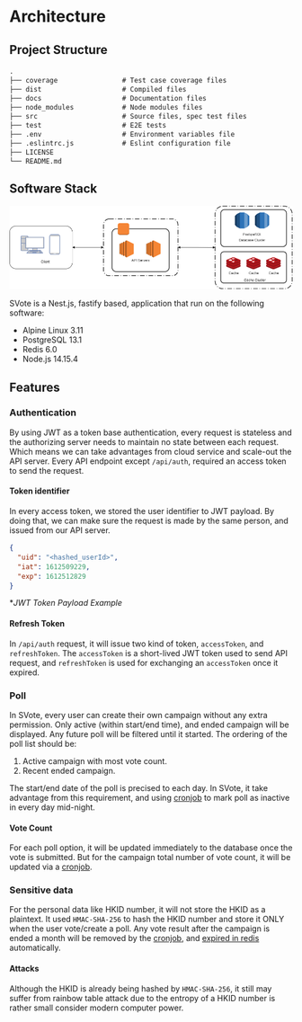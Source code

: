 # Architecture

## Project Structure

    .
    ├── coverage                # Test case coverage files
    ├── dist                    # Compiled files
    ├── docs                    # Documentation files
    ├── node_modules            # Node modules files
    ├── src                     # Source files, spec test files
    ├── test                    # E2E tests
    ├── .env                    # Environment variables file
    ├── .eslintrc.js            # Eslint configuration file
    ├── LICENSE
    └── README.md

## Software Stack

![svote.png](./svote.png)

SVote is a Nest.js, fastify based, application that run on the following software:

- Alpine Linux 3.11
- PostgreSQL 13.1
- Redis 6.0
- Node.js 14.15.4

## Features

### Authentication

By using JWT as a token base authentication, every request is stateless and the authorizing server needs to maintain no state between each request. Which means we can take advantages from cloud service and scale-out the API server. Every API endpoint except `/api/auth`, required an access token to send the request.

#### Token identifier

In every access token, we stored the user identifier to JWT payload. By doing that, we can make sure the request is made by the same person, and issued from our API server.

```json
{
  "uid": "<hashed_userId>",
  "iat": 1612509229,
  "exp": 1612512829
}
```

\*_JWT Token Payload Example_

#### Refresh Token

In `/api/auth` request, it will issue two kind of token, `accessToken`, and `refreshToken`. The `accessToken` is a short-lived JWT token used to send API request, and `refreshToken` is used for exchanging an `accessToken` once it expired.

### Poll

In SVote, every user can create their own campaign without any extra permission. Only active (within start/end time), and ended campaign will be displayed. Any future poll will be filtered until it started. The ordering of the poll list should be:

1. Active campaign with most vote count.
2. Recent ended campaign.

The start/end date of the poll is precised to each day. In SVote, it take advantage from this requirement, and using [cronjob](/src/tasks/tasks.service.ts#L69-85) to mark poll as inactive in every day mid-night.

#### Vote Count

For each poll option, it will be updated immediately to the database once the vote is submitted. But for the campaign total number of vote count, it will be updated via a [cronjob](/src/tasks/tasks.service.ts#L21-L67).

### Sensitive data

For the personal data like HKID number, it will not store the HKID as a plaintext. It used `HMAC-SHA-256` to hash the HKID number and store it ONLY when the user vote/create a poll. Any vote result after the campaign is ended a month will be removed by the [cronjob](/src/tasks/tasks.service.ts#L87-L94), and [expired in redis](/src/poll/poll.service.ts#L124-L129) automatically.

#### Attacks

Although the HKID is already being hashed by `HMAC-SHA-256`, it still may suffer from rainbow table attack due to the entropy of a HKID number is rather small consider modern computer power.
